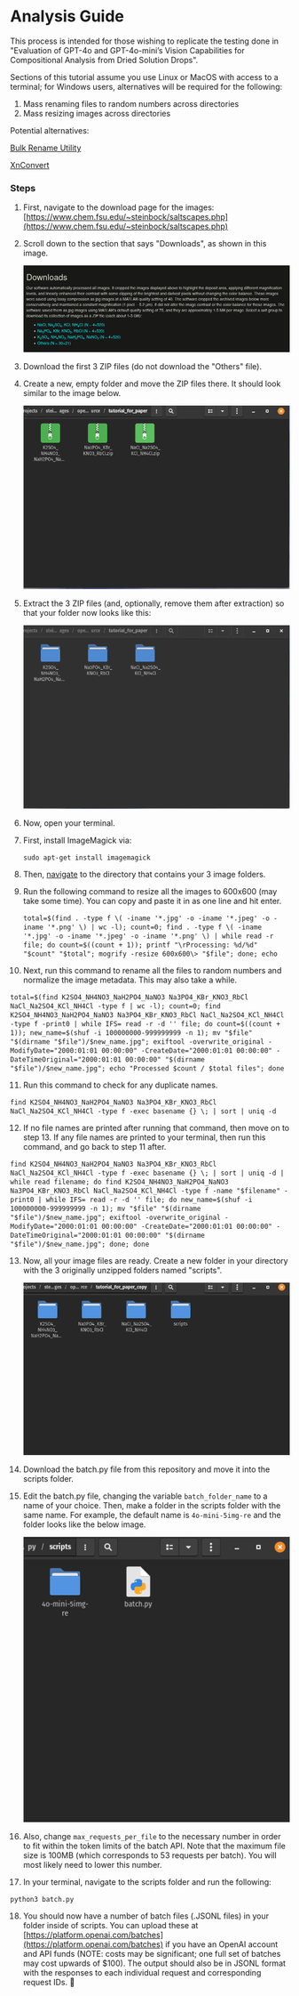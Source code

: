 # Analysis Guide

This process is intended for those wishing to replicate the testing done in "Evaluation of GPT-4o and GPT-4o-mini’s Vision Capabilities for Compositional Analysis from Dried Solution Drops".

Sections of this tutorial assume you use Linux or MacOS with access to a terminal; for Windows users, alternatives will be required for the following:

1) Mass renaming files to random numbers across directories
2) Mass resizing images across directories

Potential alternatives:


[Bulk Rename Utility](https://www.bulkrenameutility.co.uk/)

[XnConvert](https://www.xnview.com/en/xnconvert/)

### Steps

1. First, navigate to the download page for the images:  [https://www.chem.fsu.edu/~steinbock/saltscapes.php](https://www.chem.fsu.edu/~steinbock/saltscapes.php)

2. Scroll down to the section that says "Downloads", as shown in this image.

   ![downloads section](assets/20250121_174005_image.png)

3. Download the first 3 ZIP files (do not download the "Others" file).

4. Create a new, empty folder and move the ZIP files there. It should look similar to the image below.

   ![Zipped Files in Folder](assets/zipped_files_in_folder.png)

5. Extract the 3 ZIP files (and, optionally, remove them after extraction) so that your folder now looks like this:

   ![Extracted folders](assets/folders_extracted.png)

6. Now, open your terminal.

7. First, install ImageMagick via:

   ```
   sudo apt-get install imagemagick 
   ```

8. Then, [navigate](https://terminalcheatsheet.com/guides/navigate-terminal) to the directory that contains your 3 image folders.

9. Run the following command to resize all the images to 600x600 (may take some time). You can copy and paste it in as one line and hit enter.

   ```
   total=$(find . -type f \( -iname '*.jpg' -o -iname '*.jpeg' -o -iname '*.png' \) | wc -l); count=0; find . -type f \( -iname '*.jpg' -o -iname '*.jpeg' -o -iname '*.png' \) | while read -r file; do count=$((count + 1)); printf "\rProcessing: %d/%d" "$count" "$total"; mogrify -resize 600x600\> "$file"; done; echo
   ```

10. Next, run this command to rename all the files to random numbers and normalize the image metadata. This may also take a while.

   ```
   total=$(find K2SO4_NH4NO3_NaH2PO4_NaNO3 Na3PO4_KBr_KNO3_RbCl NaCl_Na2SO4_KCl_NH4Cl -type f | wc -l); count=0; find K2SO4_NH4NO3_NaH2PO4_NaNO3 Na3PO4_KBr_KNO3_RbCl NaCl_Na2SO4_KCl_NH4Cl -type f -print0 | while IFS= read -r -d '' file; do count=$((count + 1)); new_name=$(shuf -i 100000000-999999999 -n 1); mv "$file" "$(dirname "$file")/$new_name.jpg"; exiftool -overwrite_original -ModifyDate="2000:01:01 00:00:00" -CreateDate="2000:01:01 00:00:00" -DateTimeOriginal="2000:01:01 00:00:00" "$(dirname "$file")/$new_name.jpg"; echo "Processed $count / $total files"; done
   ```

11. Run this command to check for any duplicate names.

   ```
   find K2SO4_NH4NO3_NaH2PO4_NaNO3 Na3PO4_KBr_KNO3_RbCl NaCl_Na2SO4_KCl_NH4Cl -type f -exec basename {} \; | sort | uniq -d
   ```

12. If no file names are printed after running that command, then move on to step 13. If any file names are printed to your terminal, then run this command, and go back to step 11 after.

   ```
   find K2SO4_NH4NO3_NaH2PO4_NaNO3 Na3PO4_KBr_KNO3_RbCl NaCl_Na2SO4_KCl_NH4Cl -type f -exec basename {} \; | sort | uniq -d | while read filename; do find K2SO4_NH4NO3_NaH2PO4_NaNO3 Na3PO4_KBr_KNO3_RbCl NaCl_Na2SO4_KCl_NH4Cl -type f -name "$filename" -print0 | while IFS= read -r -d '' file; do new_name=$(shuf -i 100000000-999999999 -n 1); mv "$file" "$(dirname "$file")/$new_name.jpg"; exiftool -overwrite_original -ModifyDate="2000:01:01 00:00:00" -CreateDate="2000:01:01 00:00:00" -DateTimeOriginal="2000:01:01 00:00:00" "$(dirname "$file")/$new_name.jpg"; done; done
   ```

13. Now, all your image files are ready. Create a new folder in your directory with the 3 originally unzipped folders named "scripts".

    ![Scripts folder](assets/scripts-folder.png)

14. Download the batch.py file from this repository and move it into the scripts folder.

15. Edit the batch.py file, changing the variable `batch_folder_name` to a name of your choice. Then, make a folder in the scripts folder with the same name. For example, the default name is `4o-mini-5img-re` and the folder looks like the below image.

    ![step-15](assets/scripts-interior.png)

16. Also, change `max_requests_per_file` to the necessary number in order to fit within the token limits of the batch API. Note that the maximum file size is 100MB (which corresponds to 53 requests per batch). You will most likely need to lower this number.

17. In your terminal, navigate to the scripts folder and run the following:


   ```
   python3 batch.py
   ```

18. You should now have a number of batch files (.JSONL files) in your folder inside of scripts. You can upload these at [https://platform.openai.com/batches](https://platform.openai.com/batches) if you have an OpenAI account and API funds (NOTE: costs may be significant; one full set of batches may cost upwards of $100). The output should also be in JSONL format with the responses to each individual request and corresponding request IDs. 🚀️

